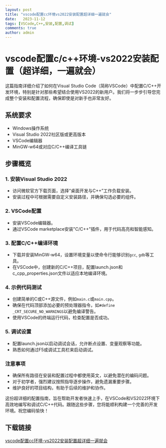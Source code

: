 ```yaml
---
layout: post
title: "vscode配置cc环境vs2022安装配置超详细一遍就会"
date:   2023-11-12
tags: [VSCode,C++,安装,配置,调试]
comments: true
author: admin
---
```

# vscode配置c/c++环境-vs2022安装配置（超详细，一遍就会）

这篇指南详细介绍了如何在Visual Studio Code（简称VSCode）中配置C/C++开发环境，特别是针对那些希望结合使用VS2022的新用户。我们将一步步引导您完成整个安装和配置流程，确保即使是对新手也非常友好。

## 系统要求

- Windows操作系统
- Visual Studio 2022社区版或更高版本
- VSCode编辑器
- MinGW-w64或对应C/C++编译工具链

## 步骤概览

### 1. 安装Visual Studio 2022

- 访问微软官方下载页面，选择“桌面开发与C++”工作负载安装。
- 安装过程中可根据需要自定义安装路径，并确保勾选必要的组件。

### 2. VSCode配置

- 安装VSCode编辑器。
- 通过VSCode marketplace安装"C/C++"插件，用于代码高亮和智能感知。

### 3. 配置C/C++编译环境

- 下载并安装MinGW-w64，设置环境变量以使命令行能够识别`gcc`, `gdb`等工具。
- 在VSCode中，创建新的C/C++项目，配置launch.json和c_cpp_properties.json文件以适应本地编译环境。

### 4. 示例代码测试

- 创建简单的C或C++源文件，例如`main.c`或`main.cpp`。
- 确保在代码顶部添加必要的预处理器指令，如`#define _CRT_SECURE_NO_WARNINGS`以避免编译警告。
- 使用VSCode的终端运行代码，检查配置是否成功。

### 5. 调试设置

- 配置launch.json以启动调试会话，允许断点设置、变量观察等功能。
- 熟悉如何通过F5或调试工具栏来启动调试。

### 注意事项

- 确保所有路径在安装和配置过程中都使用英文，以避免潜在的编码问题。
- 对于初学者，强烈建议按照指导逐步操作，避免遗漏重要步骤。
- 维护良好的项目结构，有助于后续的维护和协作。

这份超详细的配置指南，旨在帮助开发者快速上手，在VSCode和VS2022环境下高效地编写和调试C/C++代码。跟随这些步骤，您将能顺利构建一个完善的开发环境。祝您编码愉快！

## 下载链接

[vscode配置cc环境-vs2022安装配置超详细一遍就会](https://pan.quark.cn/s/f6583f04b52f)